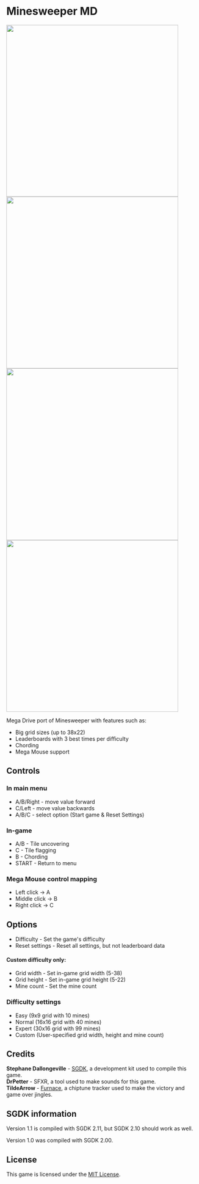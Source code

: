 # Minesweeper MD

<img src="https://github.com/user-attachments/assets/50afe42f-47e0-4d71-90fb-d1ffbff3f1dc" width="450"></img>
<img src="https://github.com/user-attachments/assets/ee291277-d75c-4223-902a-124850147cbb" width="450"></img>
<img src="https://github.com/user-attachments/assets/1026aea8-dc3d-485f-9e83-a69cb6f01969" width="450"></img>
<img src="https://github.com/user-attachments/assets/1c133abd-8b94-4e31-ae54-79f78a493d0d" width="450"></img>


Mega Drive port of Minesweeper with features such as: 
- Big grid sizes (up to 38x22)  
- Leaderboards with 3 best times per difficulty  
- Chording
- Mega Mouse support  

## Controls

### In main menu
- A/B/Right - move value forward
- C/Left - move value backwards
- A/B/C - select option (Start game & Reset Settings)
### In-game
- A/B - Tile uncovering  
- C - Tile flagging  
- B - Chording  
- START - Return to menu
### Mega Mouse control mapping
- Left click -> A
- Middle click -> B
- Right click -> C  

## Options
- Difficulty - Set the game's difficulty
- Reset settings - Reset all settings, but not leaderboard data  
#### Custom difficulty only:
- Grid width - Set in-game grid width (5-38)  
- Grid height - Set in-game grid height (5-22)  
- Mine count - Set the mine count  

### Difficulty settings
- Easy (9x9 grid with 10 mines)  
- Normal (16x16 grid with 40 mines)  
- Expert (30x16 grid with 99 mines)  
- Custom (User-specified grid width, height and mine count)  

## Credits  
**Stephane Dallongeville** - [SGDK](https://github.com/Stephane-D/sgdk), a development kit used to compile this game.  
**DrPetter** - SFXR, a tool used to make sounds for this game.  
**TildeArrow** - [Furnace](https://github.com/tildearrow/furnace), a chiptune tracker used to make the victory and game over jingles.  

## SGDK information
Version 1.1 is compiled with SGDK 2.11, but SGDK 2.10 should work as well.  
  
Version 1.0 was compiled with SGDK 2.00.

## License
This game is licensed under the [MIT License](https://github.com/Nightwolf-47/Minesweeper-MD/blob/main/LICENSE).  
